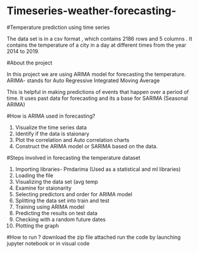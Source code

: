 # Timeseries-weather-forecasting-

#Temperature prediction using time series

The data set is in a csv format , which contains 2186 rows and 5 columns .
It contains the temperature of a city in a day at different times from the year 2014 to 2019.

#About the project

In this project we are using ARIMA model for forecasting the temperature.
ARIMA- stands for Auto Regressive Integrated Moving Average

 This is helpful in making predictions of events that happen over a period of time.
It uses past data for forecasting and its a base for SARIMA (Seasonal ARIMA)

#How is ARIMA used in forecasting?
1. Visualize the time series data
2. Identify if the data is staionary
3. Plot the correlation and Auto correlation charts
4. Construct the ARIMA model or SARIMA based on the data.

#Steps involved in forecasting the temperature dataset

1. Importing libraries- Pmdarima (Used as a statistical and ml libraries)
2.  Loading the file
3. Visualizing the data set (avg temp
4. Examine for staionarity
5. Selecting predictors and order for ARIMA model
6. Splitting the data set into train and test
7. Training using ARIMA model 
8. Predicting the results on test data 
9. Checking with a random future dates
10. Plotting the graph

#How to run ?
download the zip file attached 
run the code by launching jupyter notebook or in visual code


